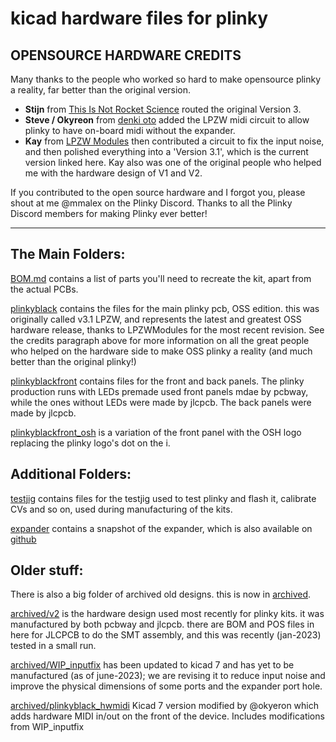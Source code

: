 kicad hardware files for plinky
==

## OPENSOURCE HARDWARE CREDITS
Many thanks to the people who worked so hard to make opensource plinky a reality, far better than the original version.

* **Stijn** from [This Is Not Rocket Science](https://www.thisisnotrocketscience.nl/) routed the original Version 3.
* **Steve / Okyreon** from [denki oto](https://www.okyeron.com/denki_oto/about.php) added the LPZW midi circuit to allow plinky to have on-board midi without the expander.
* **Kay** from [LPZW Modules](https://leipzigwest.org/)  then contributed a circuit to fix the input noise, and then polished everything into a 'Version 3.1', which is the current version linked here. Kay also was one of the original people who helped me with the hardware design of V1 and V2.

If you contributed to the open source hardware and I forgot you, please shout at me @mmalex on the Plinky Discord.
Thanks to all the Plinky Discord members for making Plinky ever better!


------
## The Main Folders:

[BOM.md](/hw/BOM.md) contains a list of parts you'll need to recreate the kit, apart from the actual PCBs.

[plinkyblack](/hw/plinkyblack/) contains the files for the main plinky pcb, OSS edition. this was originally called v3.1 LPZW, and represents the latest and greatest OSS hardware release, thanks to LPZWModules for the most recent revision. See the credits paragraph above for more information on all the great people who helped on the hardware side to make OSS plinky a reality (and much better than the original plinky!)

[plinkyblackfront](/hw/plinkyblackfront/) contains files for the front and back panels. The plinky production runs with LEDs premade used front panels mdae by pcbway, while the ones without LEDs were made by jlcpcb. The back panels were made by jlcpcb.

[plinkyblackfront_osh](/hw/plinkyblackfront_osh/) is a variation of the front panel with the OSH logo replacing the plinky logo's dot on the i.

## Additional Folders:

[testjig](/hw/testjig/) contains files for the testjig used to test plinky and flash it, calibrate CVs and so on, used during manufacturing of the kits.

[expander](/hw/expander/) contains a snapshot of the expander, which is also available on [github](https://github.com/plinkysynth/plinky-expander)

## Older stuff:

There is also a big folder of archived old designs. this is now in [archived](/hw/archived/).

[archived/v2](/hw/archived/v2/) is the hardware design used most recently for plinky kits. it was manufactured by both pcbway and jlcpcb. there are BOM and POS files in here for JLCPCB to do the SMT assembly, and this was recently (jan-2023) tested in a small run.

[archived/WIP_inputfix](/hw/archived/WIP_inputfix/) has been updated to kicad 7 and has yet to be manufactured (as of june-2023); we are revising it to reduce input noise and improve the physical dimensions of some ports and the expander port hole.

[archived/plinkyblack_hwmidi](/hw/archived/plinkyblack_hwmidi/) Kicad 7 version modified by @okyeron which adds hardware MIDI in/out on the front of the device. Includes modifications from WIP_inputfix
